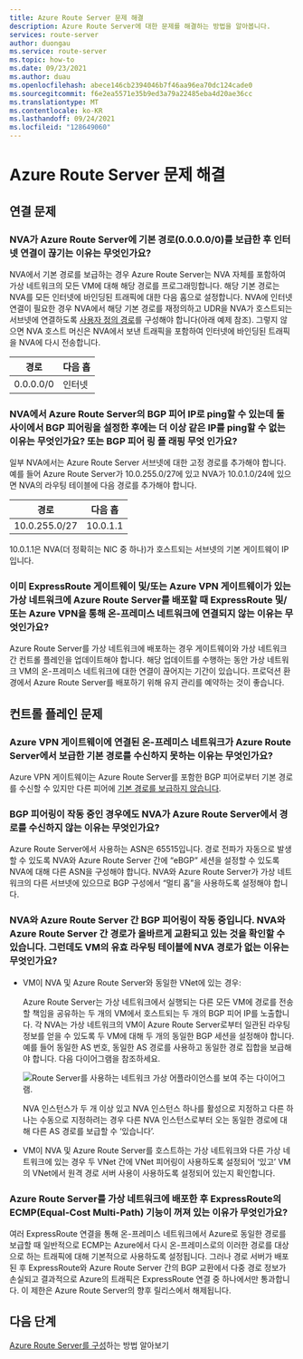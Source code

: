 ```yaml
---
title: Azure Route Server 문제 해결
description: Azure Route Server에 대한 문제를 해결하는 방법을 알아봅니다.
services: route-server
author: duongau
ms.service: route-server
ms.topic: how-to
ms.date: 09/23/2021
ms.author: duau
ms.openlocfilehash: abece146cb2394046b7f46aa96ea70dc124cade0
ms.sourcegitcommit: f6e2ea5571e35b9ed3a79a22485eba4d20ae36cc
ms.translationtype: MT
ms.contentlocale: ko-KR
ms.lasthandoff: 09/24/2021
ms.locfileid: "128649060"
---
```

# <a name="troubleshooting-azure-route-server-issues"></a>Azure Route Server 문제 해결

## <a name="connectivity-issues"></a>연결 문제

### <a name="why-does-my-nva-lose-internet-connectivity-after-it-advertises-the-default-route-00000-to-azure-route-server"></a>NVA가 Azure Route Server에 기본 경로(0.0.0.0/0)를 보급한 후 인터넷 연결이 끊기는 이유는 무엇인가요?
NVA에서 기본 경로를 보급하는 경우 Azure Route Server는 NVA 자체를 포함하여 가상 네트워크의 모든 VM에 대해 해당 경로를 프로그래밍합니다. 해당 기본 경로는 NVA를 모든 인터넷에 바인딩된 트래픽에 대한 다음 홉으로 설정합니다. NVA에 인터넷 연결이 필요한 경우 NVA에서 해당 기본 경로를 재정의하고 UDR을 NVA가 호스트되는 서브넷에 연결하도록 [사용자 정의 경로](../virtual-network/virtual-networks-udr-overview.md)를 구성해야 합니다(아래 예제 참조). 그렇지 않으면 NVA 호스트 머신은 NVA에서 보낸 트래픽을 포함하여 인터넷에 바인딩된 트래픽을 NVA에 다시 전송합니다.

| 경로 | 다음 홉 |
|-------|----------|
| 0.0.0.0/0 | 인터넷 |


### <a name="why-can-i-ping-from-my-nva-to-the-bgp-peer-ip-on-azure-route-server-but-after-i-set-up-the-bgp-peering-between-them-i-cant-ping-the-same-ip-anymore-or-why-is-the-bgp-peering-flapping"></a>NVA에서 Azure Route Server의 BGP 피어 IP로 ping할 수 있는데 둘 사이에서 BGP 피어링을 설정한 후에는 더 이상 같은 IP를 ping할 수 없는 이유는 무엇인가요? 또는 BGP 피어 링 플 래핑 무엇 인가요?

일부 NVA에서는 Azure Route Server 서브넷에 대한 고정 경로를 추가해야 합니다. 예를 들어 Azure Route Server가 10.0.255.0/27에 있고 NVA가 10.0.1.0/24에 있으면 NVA의 라우팅 테이블에 다음 경로를 추가해야 합니다.

| 경로 | 다음 홉 |
|-------|----------|
| 10.0.255.0/27 | 10.0.1.1 |

10.0.1.1은 NVA(더 정확히는 NIC 중 하나)가 호스트되는 서브넷의 기본 게이트웨이 IP입니다.

### <a name="why-do-i-lose-connectivity-to-my-on-premises-network-over-expressroute-andor-azure-vpn-when-im-deploying-azure-route-server-to-a-virtual-network-that-already-has-expressroute-gateway-andor-azure-vpn-gateway"></a>이미 ExpressRoute 게이트웨이 및/또는 Azure VPN 게이트웨이가 있는 가상 네트워크에 Azure Route Server를 배포할 때 ExpressRoute 및/또는 Azure VPN을 통해 온-프레미스 네트워크에 연결되지 않는 이유는 무엇인가요?
Azure Route Server를 가상 네트워크에 배포하는 경우 게이트웨이와 가상 네트워크 간 컨트롤 플레인을 업데이트해야 합니다. 해당 업데이트를 수행하는 동안 가상 네트워크 VM의 온-프레미스 네트워크에 대한 연결이 끊어지는 기간이 있습니다. 프로덕션 환경에서 Azure Route Server를 배포하기 위해 유지 관리를 예약하는 것이 좋습니다.  

## <a name="control-plane-issues"></a>컨트롤 플레인 문제

### <a name="why-does-my-on-premises-network-connected-to-azure-vpn-gateway-not-receive-the-default-route-advertised-by-azure-route-server"></a>Azure VPN 게이트웨이에 연결된 온-프레미스 네트워크가 Azure Route Server에서 보급한 기본 경로를 수신하지 못하는 이유는 무엇인가요?

Azure VPN 게이트웨이는 Azure Route Server를 포함한 BGP 피어로부터 기본 경로를 수신할 수 있지만 다른 피어에 [기본 경로를 보급하지 않습니다](../vpn-gateway/vpn-gateway-vpn-faq.md#what-address-prefixes-will-azure-vpn-gateways-advertise-to-me). 

### <a name="why-does-my-nva-not-receive-routes-from-azure-route-server-even-though-the-bgp-peering-is-up"></a>BGP 피어링이 작동 중인 경우에도 NVA가 Azure Route Server에서 경로를 수신하지 않는 이유는 무엇인가요?

Azure Route Server에서 사용하는 ASN은 65515입니다. 경로 전파가 자동으로 발생할 수 있도록 NVA와 Azure Route Server 간에 “eBGP” 세션을 설정할 수 있도록 NVA에 대해 다른 ASN을 구성해야 합니다. NVA와 Azure Route Server가 가상 네트워크의 다른 서브넷에 있으므로 BGP 구성에서 “멀티 홉”을 사용하도록 설정해야 합니다.

### <a name="the-bgp-peering-between-my-nva-and-azure-route-server-is-up-i-can-see-routes-exchanged-correctly-between-them-why-arent-the-nva-routes-in-the-effective-routing-table-of-my-vm"></a>NVA와 Azure Route Server 간 BGP 피어링이 작동 중입니다. NVA와 Azure Route Server 간 경로가 올바르게 교환되고 있는 것을 확인할 수 있습니다. 그런데도 VM의 유효 라우팅 테이블에 NVA 경로가 없는 이유는 무엇인가요? 

* VM이 NVA 및 Azure Route Server와 동일한 VNet에 있는 경우:

     Azure Route Server는 가상 네트워크에서 실행되는 다른 모든 VM에 경로를 전송할 책임을 공유하는 두 개의 VM에서 호스트되는 두 개의 BGP 피어 IP를 노출합니다. 각 NVA는 가상 네트워크의 VM이 Azure Route Server로부터 일관된 라우팅 정보를 얻을 수 있도록 두 VM에 대해 두 개의 동일한 BGP 세션을 설정해야 합니다. 예를 들어 동일한 AS 번호, 동일한 AS 경로를 사용하고 동일한 경로 집합을 보급해야 합니다. 다음 다이어그램을 참조하세요.

    ![Route Server를 사용하는 네트워크 가상 어플라이언스를 보여 주는 다이어그램.](./media/faq/network-virtual-appliances.png)

    NVA 인스턴스가 두 개 이상 있고 NVA 인스턴스 하나를 활성으로 지정하고 다른 하나는 수동으로 지정하려는 경우 다른 NVA 인스턴스로부터 오는 동일한 경로에 대해 다른 AS 경로를 보급할 수 ‘있습니다’.

* VM이 NVA 및 Azure Route Server를 호스트하는 가상 네트워크와 다른 가상 네트워크에 있는 경우 두 VNet 간에 VNet 피어링이 사용하도록 설정되어 ‘있고’ VM의 VNet에서 원격 경로 서버 사용이 사용하도록 설정되어 있는지 확인합니다.

### <a name="why-is-the-equal-cost-multi-path-ecmp-function-of-my-expressroute-turned-off-after-i-deploy-azure-route-server-to-the-virtual-network"></a>Azure Route Server를 가상 네트워크에 배포한 후 ExpressRoute의 ECMP(Equal-Cost Multi-Path) 기능이 꺼져 있는 이유가 무엇인가요?

여러 ExpressRoute 연결을 통해 온-프레미스 네트워크에서 Azure로 동일한 경로를 보급할 때 일반적으로 ECMP는 Azure에서 다시 온-프레미스로의 이러한 경로를 대상으로 하는 트래픽에 대해 기본적으로 사용하도록 설정됩니다. 그러나 경로 서버가 배포된 후 ExpressRoute와 Azure Route Server 간의 BGP 교환에서 다중 경로 정보가 손실되고 결과적으로 Azure의 트래픽은 ExpressRoute 연결 중 하나에서만 통과합니다. 이 제한은 Azure Route Server의 향후 릴리스에서 해제됩니다.  

## <a name="next-steps"></a>다음 단계

[Azure Route Server를 구성](quickstart-configure-route-server-powershell.md)하는 방법 알아보기
